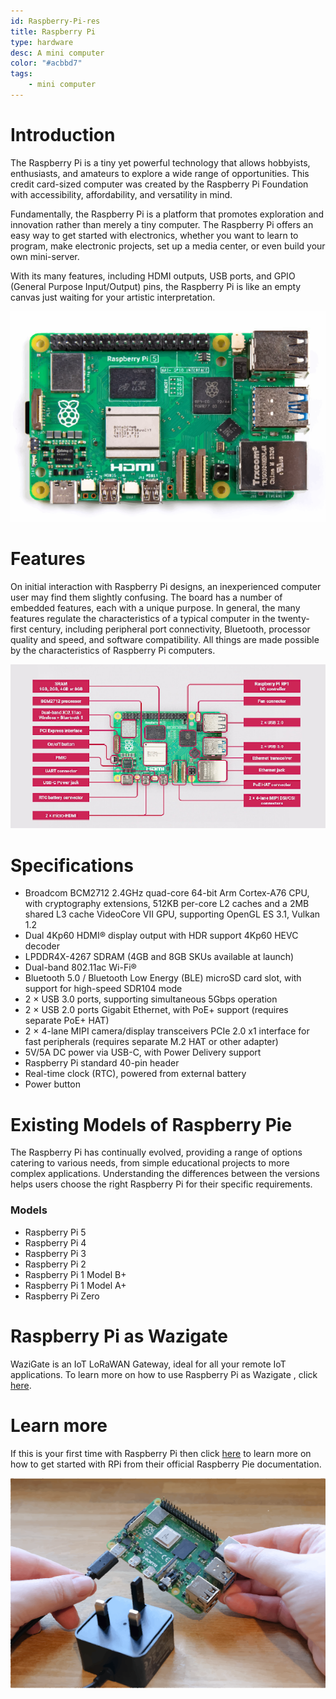 ```yaml
---
id: Raspberry-Pi-res
title: Raspberry Pi
type: hardware
desc: A mini computer
color: "#acbbd7"
tags:
    - mini computer
---
```


# Introduction

The Raspberry Pi is a tiny yet powerful technology that allows hobbyists, enthusiasts, and amateurs to explore a wide range of opportunities. This credit card-sized computer was created by the Raspberry Pi Foundation with accessibility, affordability, and versatility in mind.

Fundamentally, the Raspberry Pi is a platform that promotes exploration and innovation rather than merely a tiny computer. The Raspberry Pi offers an easy way to get started with electronics, whether you want to learn to program, make electronic projects, set up a media center, or even build your own mini-server.

With its many features, including HDMI outputs, USB ports, and GPIO (General Purpose Input/Output) pins, the Raspberry Pi is like an empty canvas just waiting for your artistic interpretation. 


![alt text](img/Raspberry-Pi-5.png)


# Features 

On initial interaction with Raspberry Pi designs, an inexperienced computer user may find them slightly confusing. The board has a number of embedded features, each with a unique purpose. In general, the many features regulate the characteristics of a typical computer in the twenty-first century, including peripheral port connectivity, Bluetooth, processor quality and speed, and software compatibility. All things are made possible by the characteristics of Raspberry Pi computers.

![alt text](img/Features_of_RPi.png)

# Specifications

- Broadcom BCM2712 2.4GHz quad-core 64-bit Arm Cortex-A76 CPU, with cryptography extensions, 512KB per-core L2 caches and a 2MB shared L3 cache
VideoCore VII GPU, supporting OpenGL ES 3.1, Vulkan 1.2
- Dual 4Kp60 HDMI® display output with HDR support
4Kp60 HEVC decoder
- LPDDR4X-4267 SDRAM (4GB and 8GB SKUs available at launch)
- Dual-band 802.11ac Wi-Fi®
- Bluetooth 5.0 / Bluetooth Low Energy (BLE)
microSD card slot, with support for high-speed SDR104 mode
- 2 × USB 3.0 ports, supporting simultaneous 5Gbps operation
- 2 × USB 2.0 ports
Gigabit Ethernet, with PoE+ support (requires separate PoE+ HAT)
- 2 × 4-lane MIPI camera/display transceivers
PCIe 2.0 x1 interface for fast peripherals (requires separate M.2 HAT or other adapter)
- 5V/5A DC power via USB-C, with Power Delivery support
- Raspberry Pi standard 40-pin header
- Real-time clock (RTC), powered from external battery
- Power button

# Existing Models of Raspberry Pie

The Raspberry Pi has continually evolved, providing a range of options catering to various needs, from simple educational projects to more complex applications. Understanding the differences between the versions helps users choose the right Raspberry Pi for their specific requirements.

### Models
- Raspberry Pi 5
- Raspberry Pi 4
- Raspberry Pi 3
- Raspberry Pi 2
- Raspberry Pi 1 Model B+
- Raspberry Pi 1 Model A+
- Raspberry Pi Zero

# Raspberry Pi as Wazigate
WaziGate is an IoT LoRaWAN Gateway, ideal for all your remote IoT applications. To learn more on how to use Raspberry Pi as Wazigate , click [here](https://lab.waziup.io/resources/waziup/wazigate).

# Learn more
If this is your first time with Raspberry Pi then click [here](https://www.raspberrypi.com/documentation/computers/getting-started.html) to learn more on how to get started with RPi from their official Raspberry Pie documentation.

![alt text](img/Getting_started_with_RPi.png)